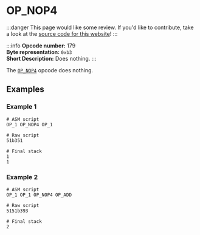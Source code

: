 # OP_NOP4
:::danger
This page would like some review. If you'd like to contribute, take a look at the [source code for this website](https://github.com/thunderbiscuit/opcode-explained)!
:::

:::info
**Opcode number:** 179  
**Byte representation:** `0xb3`   
**Short Description:** Does nothing. 
:::

The [`OP_NOP4`](./OP_NOP4.md) opcode does nothing.

## Examples
### Example 1
```shell
# ASM script
OP_1 OP_NOP4 OP_1 

# Raw script
51b351

# Final stack
1
1
```

### Example 2
```shell
# ASM script
OP_1 OP_1 OP_NOP4 OP_ADD

# Raw script
5151b393

# Final stack
2
```
